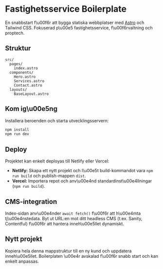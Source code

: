 # Fastighetsservice Boilerplate

En snabbstart f\u00f6r att bygga statiska webbplatser med [Astro](https://astro.build/) och Tailwind CSS. Fokuserad p\u00e5 fastighetsservice, f\u00f6rvaltning och proptech.

## Struktur

```
src/
  pages/
    index.astro
  components/
    Hero.astro
    Services.astro
    Contact.astro
  layouts/
    BaseLayout.astro
```

## Kom ig\u00e5ng

Installera beroenden och starta utvecklingsservern:

```bash
npm install
npm run dev
```

## Deploy

Projektet kan enkelt deployas till Netlify eller Vercel:

- **Netlify:** Skapa ett nytt projekt och l\u00e5t build-kommandot vara `npm run build` och publish-mappen `dist`.
- **Vercel:** Importera repot och anv\u00e4nd standardinst\u00e4llningar (`npm run build`).

## CMS-integration

Index-sidan anv\u00e4nder `await fetch()` f\u00f6r att h\u00e4mta tj\u00e4nstedata. Byt ut URL:en mot ditt headless CMS (t.ex. Sanity, Contentful) f\u00f6r att hantera inneh\u00e5llet dynamiskt.

## Nytt projekt

Kopiera hela denna mappstruktur till en ny kund och uppdatera inneh\u00e5llet. Boilerplaten \u00e4r avskalad f\u00f6r snabb start och kan enkelt anpassas.
